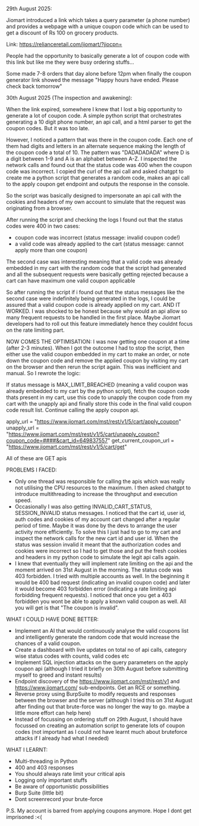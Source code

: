 29th August 2025:

Jiomart introduced a link which takes a query parameter (a phone number) and provides a webpage with a unique coupon code which can be used to get a discount of Rs 100 on grocery products. 

Link: https://relianceretail.com/jiomart/?jiocpn=<phonenumber>

People had the opportunity to basically generate a lot of coupon code with this link but like me they were busy ordering stuffs...

Some made 7-8 orders that day alone before 12pm when finally the coupon generator link showed the message "Happy hours have ended. Please check back tomorrow"

30th August 2025 (The inspection and awakening):

When the link expired, somewhere I knew that I lost a big opportunity to generate a lot of coupon code. A simple python script that orchestrates generating a 10 digit phone number, an api call, and a html parser to get the coupon codes. But it was too late.

However, I noticed a pattern that was there in the coupon code. Each one of them had digits and letters in an alternate sequence making the length of the coupon code a total of 10. The pattern was "DADADADADA" where D is a digit between 1-9 and A is an alphabet between A-Z. I inspected the network calls and found out that the status code was 400 when the coupon code was incorrect. I copied the curl of the api call and asked chatgpt to create me a python script that generates a random code, makes an api call to the apply coupon get endpoint and outputs the response in the console.

So the script was basically designed to impersonate an api call with the cookies and headers of my own account to simulate that the request was originating from a browser.

After running the script and checking the logs I found out that the status codes were 400 in two cases:
- coupon code was incorrect (status message: invalid coupon code!)
- a valid code was already applied to the cart (status message: cannot apply more than one coupon) 

The second case was interesting meaning that a valid code was already embedded in my cart with the random code that the script had generated and all the subsequent requests were basically getting rejected because a cart can have maximum one valid coupon applicable

So after running the script if i found out that the status messages like the second case were indefinitely being generated in the logs, I could be assured that a valid coupon code is already applied on my cart. AND IT WORKED. I was shocked to be honest because why would an api allow so many frequent requests to be handled in the first place. Maybe Jiomart developers had to roll out this feature immediately hence they couldnt focus on the rate limiting part.

NOW COMES THE OPTIMISATION:
I was now getting one coupon at a time (after 2-3 minutes). When I got the outcome I had to stop the script, then either use the valid coupon embedded in my cart to make an order, or note down the coupon code and remove the applied coupon by visiting my cart on the browser and then rerun the script again. This was inefficient and manual. So I rewrote the logic:

If status message is MAX_LIMIT_BREACHED (meaning a valid coupon was already embedded to my cart by the python script), fetch the coupon code thats present in my cart, use this code to unapply the coupon code from my cart with the unapply api and finally store this code in the final valid coupon code result list. Continue calling the apply coupon api.

apply_url = "https://www.jiomart.com/mst/rest/v1/5/cart/apply_coupon"
unapply_url = "https://www.jiomart.com/mst/rest/v1/5/cart/unapply_coupon?coupon_code=####&cart_id=649837557"
get_current_coupon_url = "https://www.jiomart.com/mst/rest/v1/5/cart/get"

All of these are GET apis

PROBLEMS I FACED:
- Only one thread was responsible for calling the apis which was really not utilising the CPU resources to the maximum. I then asked chatgpt to introduce multithreading to increase the throughput and execution speed.
- Occasionally I was also getting INVALID_CART_STATUS, SESSION_INVALID status messages. I noticed that the cart id, user id, auth codes and cookies of my account cart changed after a regular period of time. Maybe it was done by the devs to arrange the user activity more efficiently. To solve this I just had to go to my cart and inspect the network calls for the new cart id and user id. When the status was session invalid it meant that the authorization codes and cookies were incorrect so I had to get those and put the fresh cookies and headers in my python code to simulate the legit api calls again.
- I knew that eventually they will implement rate limiting on the api and the moment arrived on 31st August in the morning. The status code was 403 forbidden. I tried with multiple accounts as well. In the beginning it would be 400 bad request (indicating an invalid coupon code) and later it would become 403 forbidden error (indicating a rate limiting api forbidding frequent requests). I noticed that once you get a 403 forbidden you wont be able to apply a known valid coupon as well. All you will get is that "The coupon is invalid".


WHAT I COULD HAVE DONE BETTER:
- Implement an AI that would continuously analyse the valid coupons list and intelligently generate the random code that would increase the chances of a valid coupon.
- Create a dashboard with live updates on total no of api calls, category wise status codes with counts, valid codes etc
- Implement SQL injection attacks on the query parameters on the apply coupon api (although I tried it briefly on 30th August before submitting myself to greed and instant results)
- Endpoint discovery of the https://www.jiomart.com/mst/rest/v1 and https://www.jiomart.com/ sub-endpoints. Get an RCE or something.
- Reverse proxy using BurpSuite to modify requests and responses between the browser and the server (although I tried this on 31st August after finding out that brute-force was no longer the way to go. maybe a little more effort can help here)
- Instead of focussing on ordering stuff on 29th August, I should have focussed on creating an automation script to generate lots of coupon codes (not important as I could not have learnt much about bruteforce attacks if I already had what I needed)

WHAT I LEARNT:
- Multi-threading in Python
- 400 and 403 responses
- You should always rate limit your critical apis
- Logging only important stuffs
- Be aware of opportunistic possibilities
- Burp Suite (little bit)
- Dont screenrecord your brute-force

P.S. My account is barred from applying coupons anymore. Hope I dont get imprisoned :<(
